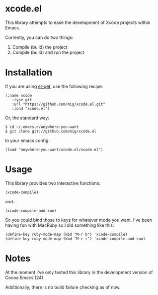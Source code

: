 xcode.el
========

This library attempts to ease the development of Xcode projects within Emacs.

Currently, you can do two things:
  1. Compile (build) the project
  2. Compile (build) and run the project
  
Installation
============

If you are using [el-get](https://github.com/dimitri/el-get), use the following recipe:

    (:name xcode
       :type git
       :url "https://github.com/mig/xcode.el.git"
       :load "xcode.el")

Or, the standard way:

    $ cd ~/.emacs.d/anywhere-you-want
    $ git clone git://github.com/mig/xcode.el
    
In your emacs config:

    (load "anywhere-you-want/xcode.el/xcode.el")
    
Usage
=====

This library provides two interactive functions:
  
    (xcode-compile)
    
and...

    (xcode-compile-and-run)

So you could bind those to keys for whatever mode you want. I've been having fun with MacRuby so I did something like this:

    (define-key ruby-mode-map (kbd "M-r b") 'xcode-compile)
    (define-key ruby-mode-map (kbd "M-r r") 'xcode-compile-and-run)
    
Notes
=====

At the moment I've only tested this library in the development version of Cocoa Emacs (24)

Additionally, there is no build failure checking as of now.

